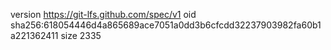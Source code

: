 version https://git-lfs.github.com/spec/v1
oid sha256:618054446d4a865689ace7051a0dd3b6cfcdd32237903982fa60b1a221362411
size 2335

